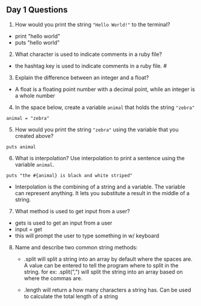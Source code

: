 ## Day 1 Questions

1. How would you print the string `"Hello World!"` to the terminal?
  * print "hello world"
  * puts "hello world"   


2. What character is used to indicate comments in a ruby file?
  * the hashtag key is used to indicate comments in a ruby file. #


3. Explain the difference between an integer and a float?
  * A float is a floating point number with a decimal point, while an integer is a whole number


4. In the space below, create a variable `animal` that holds the string `"zebra"`

 `animal = "zebra"`


5. How would you print the string `"zebra"` using the variable that you created above?

  `puts animal`

6. What is interpolation? Use interpolation to print a sentence using the variable `animal`.

  `puts "the #{animal} is black and white striped"`
  * Interpolation is the combining of a string and a variable. The variable can represent anything. It lets you substitute a result in the middle of a string.


7. What method is used to get input from a user?
  * gets is used to get an input from a user
   * input = get
   * this will prompt the user to type something in w/ keyboard


8. Name and describe two common string methods:
   * .split will split a string into an array by default where the spaces are. A value can be entered to tell the program where to split in the string. for ex: .split(",") will split the string into an array based on where the commas are.

   * .length will return a how many characters a string has. Can be used to calculate the total length of a string
